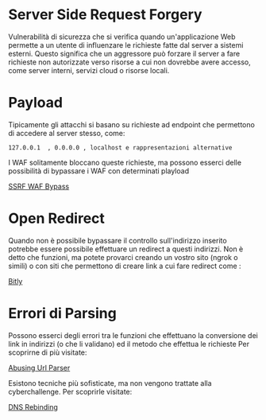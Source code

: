# Server Side Request Forgery

Vulnerabilità di sicurezza che si verifica quando un'applicazione Web permette a un utente di influenzare le richieste fatte dal server a sistemi esterni. 
Questo significa che un aggressore può forzare il server a fare richieste non autorizzate verso risorse a cui non dovrebbe avere accesso, come server interni, servizi cloud o risorse locali.

# Payload
Tipicamente gli attacchi si basano su richieste ad endpoint che permettono di accedere al server stesso, come: 

```
127.0.0.1  , 0.0.0.0 , localhost e rappresentazioni alternative
```
I WAF solitamente bloccano queste richieste, ma possono esserci delle possibilità di bypassare i WAF con determinati playload

[SSRF WAF Bypass](https://github.com/swisskyrepo/PayloadsAllTheThings/blob/master/Server%20Side%20Request%20Forgery/README.md)

# Open Redirect

Quando non è possibile bypassare il controllo sull'indirizzo inserito potrebbe essere possibile effettuare un redirect a questi indirizzi.
Non è detto che funzioni, ma potete provarci creando un vostro sito (ngrok o simili) o con siti che permettono di creare link a cui fare redirect come : 

[Bitly](https://app.bitly.com)

# Errori di Parsing
Possono esserci degli errori tra le funzioni che effettuano la conversione dei link in indirizzi (o che li validano) ed il metodo che effettua le richieste
Per scoprirne di più visitate: 

[Abusing Url Parser](https://www.blackhat.com/docs/us-17/thursday/us-17-Tsai-A-New-Era-Of-SSRF-Exploiting-URL-Parser-In-Trending-Programming-Languages.pdf)

Esistono tecniche più sofisticate, ma non vengono trattate alla cyberchallenge. Per scoprirle visitate: 

[DNS Rebinding](https://github.com/swisskyrepo/PayloadsAllTheThings/tree/master/DNS%20Rebinding)
